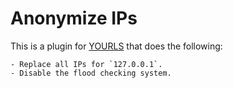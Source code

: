 Anonymize IPs
=============

This is a plugin for [YOURLS](https://yourls.org) that does the following:

    - Replace all IPs for `127.0.0.1`.
    - Disable the flood checking system.
